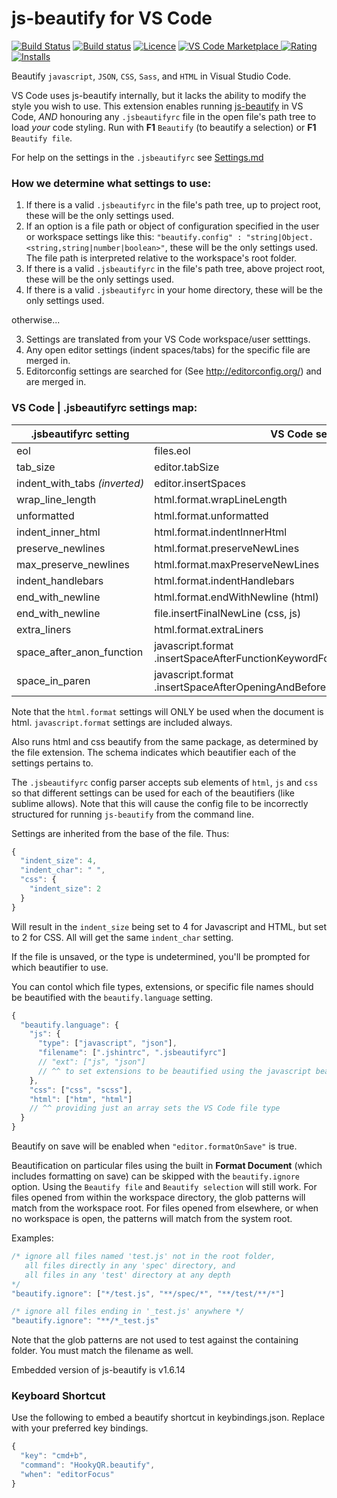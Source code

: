 # js-beautify for VS Code

[![Build Status](https://api.travis-ci.org/HookyQR/VSCodeBeautify.svg?branch=master)](https://travis-ci.org/HookyQR/VSCodeBeautify) [![Build status](https://ci.appveyor.com/api/projects/status/mu73cgat3r1t0weu/branch/master?svg=true)](https://ci.appveyor.com/project/HookyQR/vscodebeautify) [![Licence](https://img.shields.io/github/license/HookyQR/VSCodeBeautify.svg)](https://github.com/HookyQR/VSCodeBeautify)
[![VS Code Marketplace](http://vsmarketplacebadge.apphb.com/version-short/HookyQR.beautify.svg) ![Rating](http://vsmarketplacebadge.apphb.com/rating-short/HookyQR.beautify.svg) ![Installs](http://vsmarketplacebadge.apphb.com/installs/HookyQR.beautify.svg)](https://marketplace.visualstudio.com/items?itemName=HookyQR.beautify)

Beautify `javascript`, `JSON`, `CSS`, `Sass`, and `HTML` in Visual Studio Code.

VS Code uses js-beautify internally, but it lacks the ability to modify the style you wish to use. This extension enables running [js-beautify](http://jsbeautifier.org/) in VS Code, _AND_ honouring any `.jsbeautifyrc` file in the open file's path tree to load *your* code styling. Run with  **F1** `Beautify` (to beautify a selection) or **F1** `Beautify file`.

For help on the settings in the `.jsbeautifyrc` see [Settings.md](https://github.com/HookyQR/VSCodeBeautify/blob/master/Settings.md)

### How we determine what settings to use:

1. If there is a valid `.jsbeautifyrc` in the file's path tree, up to project root, these will be the only settings used.
2. If an option is a file path or object of configuration specified in the user or workspace settings like this:
`"beautify.config" : "string|Object.<string,string|number|boolean>"`, these will be the only settings used.
The file path is interpreted relative to the workspace's root folder.
3. If there is a valid `.jsbeautifyrc` in the file's path tree, above project root, these will be the only settings used.
4. If there is a valid `.jsbeautifyrc` in your home directory, these will be the only settings used.

otherwise...

3. Settings are translated from your VS Code workspace/user setttings.
4. Any open editor settings (indent spaces/tabs) for the specific file are merged in.
5. Editorconfig settings are searched for (See http://editorconfig.org/) and are merged in.

### VS Code | .jsbeautifyrc settings map:

.jsbeautifyrc setting         | VS Code setting
---                           | ---
eol                           | files.eol
tab_size                      | editor.tabSize
indent_with_tabs&nbsp;_(inverted)_ | editor.insertSpaces
wrap_line_length              | html.format.wrapLineLength
unformatted                   | html.format.unformatted
indent_inner_html             | html.format.indentInnerHtml
preserve_newlines             | html.format.preserveNewLines
max_preserve_newlines         | html.format.maxPreserveNewLines
indent_handlebars             | html.format.indentHandlebars
end_with_newline              | html.format.endWithNewline (html)
end_with_newline              | file.insertFinalNewLine (css, js)
extra_liners                  | html.format.extraLiners
space_after_anon_function | javascript.format<br> .insertSpaceAfterFunctionKeywordForAnonymousFunctions
space_in_paren | javascript.format<br> .insertSpaceAfterOpeningAndBeforeClosingNonemptyParenthesis

Note that the `html.format` settings will ONLY be used when the document is html. `javascript.format` settings are included always.

Also runs html and css beautify from the same package, as determined by the file extension. The schema indicates which beautifier each of the settings pertains to.

The `.jsbeautifyrc` config parser accepts sub elements of `html`, `js` and `css` so that different settings can be used for each of the beautifiers (like sublime allows). Note that this will cause the config file to be incorrectly structured for running `js-beautify` from the command line.

Settings are inherited from the base of the file. Thus:

```javascript
{
  "indent_size": 4,
  "indent_char": " ",
  "css": {
    "indent_size": 2
  }
}
```

Will result in the `indent_size` being set to 4 for Javascript and HTML, but set to 2 for CSS. All will get the same `indent_char` setting.

If the file is unsaved, or the type is undetermined, you'll be prompted for which beautifier to use.

You can contol which file types, extensions, or specific file names should be beautified with the `beautify.language` setting.

```javascript
{
  "beautify.language": {
    "js": {
      "type": ["javascript", "json"],
      "filename": [".jshintrc", ".jsbeautifyrc"]
      // "ext": ["js", "json"]
      // ^^ to set extensions to be beautified using the javascript beautifier
    },
    "css": ["css", "scss"],
    "html": ["htm", "html"]
    // ^^ providing just an array sets the VS Code file type
  }
}
```

Beautify on save will be enabled when `"editor.formatOnSave"` is true.

Beautification on particular files using the built in **Format Document** (which includes formatting on save) can be skipped with the `beautify.ignore` option. Using the `Beautify file` and `Beautify selection` will still work. For files opened from within the workspace directory, the glob patterns will match from the workspace root. For files opened from elsewhere, or when no workspace is open, the patterns will match from the system root.


Examples:
```javascript
/* ignore all files named 'test.js' not in the root folder,
   all files directly in any 'spec' directory, and
   all files in any 'test' directory at any depth
*/
"beautify.ignore": ["*/test.js", "**/spec/*", "**/test/**/*"]

/* ignore all files ending in '_test.js' anywhere */
"beautify.ignore": "**/*_test.js"
```
Note that the glob patterns are not used to test against the containing folder. You must match the filename as well.

Embedded version of js-beautify is v1.6.14

### Keyboard Shortcut
Use the following to embed a beautify shortcut in keybindings.json. Replace with your preferred key bindings.

```javascript
{
  "key": "cmd+b",
  "command": "HookyQR.beautify",
  "when": "editorFocus"
}
```
